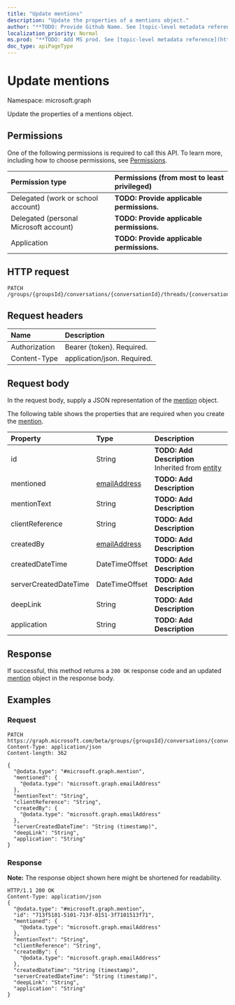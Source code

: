 ```yaml
---
title: "Update mentions"
description: "Update the properties of a mentions object."
author: "**TODO: Provide Github Name. See [topic-level metadata reference](https://msgo.azurewebsites.net/add/document/guidelines/metadata.html#topic-level-metadata)**"
localization_priority: Normal
ms.prod: "**TODO: Add MS prod. See [topic-level metadata reference](https://msgo.azurewebsites.net/add/document/guidelines/metadata.html#topic-level-metadata)**"
doc_type: apiPageType
---
```


# Update mentions
Namespace: microsoft.graph

Update the properties of a mentions object.

## Permissions
One of the following permissions is required to call this API. To learn more, including how to choose permissions, see [Permissions](/concepts/permissions-reference.md).

|Permission type|Permissions (from most to least privileged)|
|:---|:---|
|Delegated (work or school account)|**TODO: Provide applicable permissions.**|
|Delegated (personal Microsoft account)|**TODO: Provide applicable permissions.**|
|Application|**TODO: Provide applicable permissions.**|

## HTTP request

<!-- {
  "blockType": "ignored"
}
-->
``` http
PATCH /groups/{groupsId}/conversations/{conversationId}/threads/{conversationThreadId}/posts/{postId}/mentions
```

## Request headers
|Name|Description|
|:---|:---|
|Authorization|Bearer {token}. Required.|
|Content-Type|application/json. Required.|

## Request body
In the request body, supply a JSON representation of the [mention](../resources/mention.md) object.

The following table shows the properties that are required when you create the [mention](../resources/mention.md).

|Property|Type|Description|
|:---|:---|:---|
|id|String|**TODO: Add Description** Inherited from [entity](../resources/entity.md)|
|mentioned|[emailAddress](../resources/emailaddress.md)|**TODO: Add Description**|
|mentionText|String|**TODO: Add Description**|
|clientReference|String|**TODO: Add Description**|
|createdBy|[emailAddress](../resources/emailaddress.md)|**TODO: Add Description**|
|createdDateTime|DateTimeOffset|**TODO: Add Description**|
|serverCreatedDateTime|DateTimeOffset|**TODO: Add Description**|
|deepLink|String|**TODO: Add Description**|
|application|String|**TODO: Add Description**|



## Response

If successful, this method returns a `200 OK` response code and an updated [mention](../resources/mention.md) object in the response body.

## Examples

### Request
<!-- {
  "blockType": "request",
  "name": "update_mentions"
}
-->
``` http
PATCH https://graph.microsoft.com/beta/groups/{groupsId}/conversations/{conversationId}/threads/{conversationThreadId}/posts/{postId}/mentions
Content-Type: application/json
Content-length: 362

{
  "@odata.type": "#microsoft.graph.mention",
  "mentioned": {
    "@odata.type": "microsoft.graph.emailAddress"
  },
  "mentionText": "String",
  "clientReference": "String",
  "createdBy": {
    "@odata.type": "microsoft.graph.emailAddress"
  },
  "serverCreatedDateTime": "String (timestamp)",
  "deepLink": "String",
  "application": "String"
}
```


### Response
**Note:** The response object shown here might be shortened for readability.
<!-- {
  "blockType": "response",
  "truncated": true
}
-->
``` http
HTTP/1.1 200 OK
Content-Type: application/json
{
  "@odata.type": "#microsoft.graph.mention",
  "id": "713f5101-5101-713f-0151-3f7101513f71",
  "mentioned": {
    "@odata.type": "microsoft.graph.emailAddress"
  },
  "mentionText": "String",
  "clientReference": "String",
  "createdBy": {
    "@odata.type": "microsoft.graph.emailAddress"
  },
  "createdDateTime": "String (timestamp)",
  "serverCreatedDateTime": "String (timestamp)",
  "deepLink": "String",
  "application": "String"
}
```

